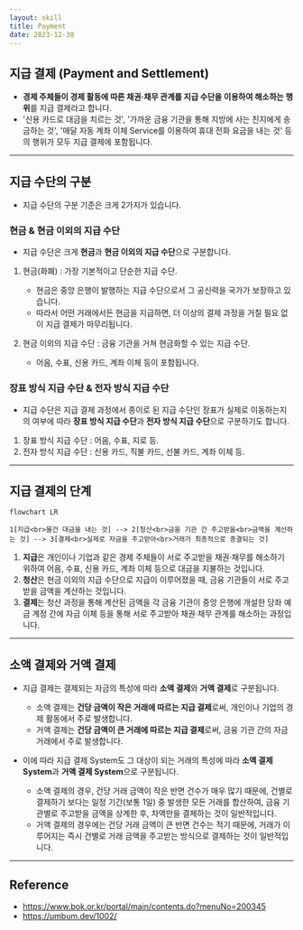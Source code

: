 ```yaml
---
layout: skill
title: Payment
date: 2023-12-30
---
```





## 지급 결제 (Payment and Settlement)

- **경제 주체들이 경제 활동에 따른 채권·채무 관계를 지급 수단을 이용하여 해소하는 행위**를 지급 결제라고 합니다.
- '신용 카드로 대금을 치르는 것', '가까운 금융 기관을 통해 지방에 사는 친지에게 송금하는 것', '매달 자동 계좌 이체 Service를 이용하여 휴대 전화 요금을 내는 것' 등의 행위가 모두 지급 결제에 포함됩니다.




---




## 지급 수단의 구분

- 지급 수단의 구분 기준은 크게 2가지가 있습니다.

### 현금 & 현금 이외의 지급 수단

- 지급 수단은 크게 **현금**과 **현금 이외의 지급 수단**으로 구분합니다.

1. 현금(화폐) : 가장 기본적이고 단순한 지급 수단.
    - 현금은 중앙 은행이 발행하는 지급 수단으로서 그 공신력을 국가가 보장하고 있습니다.
    - 따라서 어떤 거래에서든 현금을 지급하면, 더 이상의 결제 과정을 거칠 필요 없이 지급 결제가 마무리됩니다.

2. 현금 이외의 지급 수단 : 금융 기관을 거쳐 현금화할 수 있는 지급 수단.
    - 어음, 수표, 신용 카드, 계좌 이체 등이 포함됩니다.

### 장표 방식 지급 수단 & 전자 방식 지급 수단

- 지급 수단은 지급 결제 과정에서 종이로 된 지급 수단인 장표가 실제로 이동하는지의 여부에 따라 **장표 방식 지급 수단**과 **전자 방식 지급 수단**으로 구분하기도 합니다.

1. 장표 방식 지급 수단 : 어음, 수표, 지로 등.
2. 전자 방식 지급 수단 : 신용 카드, 직불 카드, 선불 카드, 계좌 이체 등.




---




## 지급 결제의 단계

```mermaid
flowchart LR

1[지급<br>물건 대금을 내는 것] --> 2[청산<br>금융 기관 간 주고받을<br>금액을 계산하는 것] --> 3[결제<br>실제로 자금을 주고받아<br>거래가 최종적으로 종결되는 것]
```

1. **지급**은 개인이나 기업과 같은 경제 주체들이 서로 주고받을 채권·채무를 해소하기 위하여 어음, 수표, 신용 카드, 계좌 이체 등으로 대금을 지불하는 것입니다.
2. **청산**은 현금 이외의 지급 수단으로 지급이 이루어졌을 때, 금융 기관들이 서로 주고받을 금액을 계산하는 것입니다.
3. **결제**는 청산 과정을 통해 계산된 금액을 각 금융 기관이 중앙 은행에 개설한 당좌 예금 계정 간에 자금 이체 등을 통해 서로 주고받아 채권·채무 관계를 해소하는 과정입니다.




---




## 소액 결제와 거액 결제

- 지급 결제는 결제되는 자금의 특성에 따라 **소액 결제**와 **거액 결제**로 구분됩니다.
    - 소액 결제는 **건당 금액이 작은 거래에 따르는 지급 결제**로써, 개인이나 기업의 경제 활동에서 주로 발생합니다.
    - 거액 결제는 **건당 금액이 큰 거래에 따르는 지급 결제**로써, 금융 기관 간의 자금 거래에서 주로 발생합니다.

- 이에 따라 지급 결제 System도 그 대상이 되는 거래의 특성에 따라 **소액 결제 System**과 **거액 결제 System**으로 구분됩니다.
    - 소액 결제의 경우, 건당 거래 금액이 작은 반면 건수가 매우 많기 때문에, 건별로 결제하기 보다는 일정 기간(보통 1일) 중 발생한 모든 거래를 합산하여, 금융 기관별로 주고받을 금액을 상계한 후, 차액만을 결제하는 것이 일반적입니다.
    - 거액 결제의 경우에는 건당 거래 금액이 큰 반면 건수는 적기 때문에, 거래가 이루어지는 즉시 건별로 거래 금액을 주고받는 방식으로 결제하는 것이 일반적입니다.




---




## Reference

- <https://www.bok.or.kr/portal/main/contents.do?menuNo=200345>
- <https://umbum.dev/1002/>

